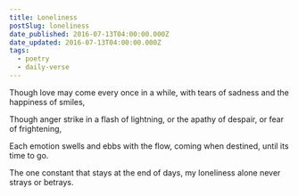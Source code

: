 ```yaml
---
title: Loneliness
postSlug: loneliness
date_published: 2016-07-13T04:00:00.000Z
date_updated: 2016-07-13T04:00:00.000Z
tags:
  - poetry
  - daily-verse
---
```


Though love may come every once in a while,
with tears of sadness and the happiness of smiles,

Though anger strike in a flash of lightning,
or the apathy of despair, or fear of frightening,

Each emotion swells and ebbs with the flow,
coming when destined, until its time to go.

The one constant that stays at the end of days,
my loneliness alone never strays or betrays.
